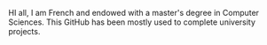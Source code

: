 HI all, I am  French and endowed with a master's degree in Computer Sciences.
This GitHub has been mostly used to complete university projects.
